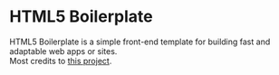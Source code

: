 # HTML5 Boilerplate

HTML5 Boilerplate is a simple front-end template for building fast and adaptable web apps or sites.  
Most credits to [this project](https://github.com/h5bp/html5-boilerplate).
